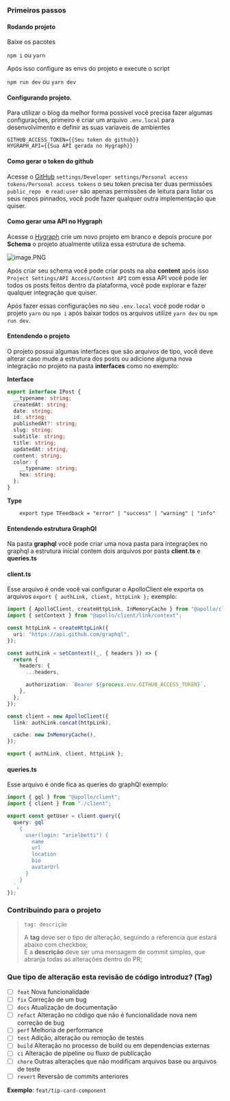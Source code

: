 ### Primeiros passos

#### Rodando projeto

Baixe os pacotes

`npm i` ou `yarn`

Após isso configure as envs do projeto e execute o script

`npm run dev` ou `yarn dev`

#### Configurando projeto.

Para utilizar o blog da melhor forma possível você precisa fazer algumas configurações, primeiro é criar um arquivo `.env.local` para desenvolvimento e definir as suas variaveis de ambientes

```
GITHUB_ACCESS_TOKEN={{Seu token do github}}
HYGRAPH_API={{Sua API gerada no Hygraph}}
```

#### Como gerar o token do github

Acesse o [GitHub](https://github.com/) `settings/Developer settings/Personal access tokens/Personal access tokens` o seu token precisa ter duas permissões `public_repo ` e `read:user` são apenas permissões de leitura para listar os seus repos pinnados, você pode fazer qualquer outra implementação que quiser.

#### Como gerar uma API no Hygraph

Acesse o [Hygraph](https://app.hygraph.com/) crie um novo projeto em branco e depois procure por **Schema** o projeto atualmente utiliza essa estrutura de schema.

![image.PNG](https://media.graphassets.com/9CoMpnncSUEXXXpsTD1q)

Após criar seu schema você pode criar posts na aba **content** após isso `Project Settings/API Access/Content API` com essa API você pode ler todos os posts feitos dentro da plataforma, você pode explorar e fazer qualquer integração que quiser.

Após fazer essas configurações no seu `.env.local` você pode rodar o projeto
`yarn` ou `npm i` após baixar todos os arquivos utilize `yarn dev` ou `npm run dev`.

#### Entendendo o projeto

O projeto possui algumas interfaces que são arquivos de tipo, você deve alterar caso mude a estrutura dos posts ou adicione alguma nova integração no projeto na pasta **interfaces** como no exemplo:

**Interface**
```typescript
export interface IPost {
  __typename: string;
  createdAt: string;
  date: string;
  id: string;
  publishedAt?: string;
  slug: string;
  subtitle: string;
  title: string;
  updatedAt: string;
  content: string;
  color: {
    __typename: string;
    hex: string;
  };
}
```

**Type**

```
    export type TFeedback = "error" | "success" | "warning" | "info"
```

#### Entendendo estrutura GraphQl

Na pasta **graphql** você pode criar uma nova pasta para integrações no graphql a estrutura inicial contem dois arquivos por pasta **client.ts** e **queries.ts**

#### client.ts

Esse arquivo é onde você vai configurar o ApolloClient ele exporta os arquivos `export { authLink, client, httpLink };` exemplo:

```typescript
import { ApolloClient, createHttpLink, InMemoryCache } from "@apollo/client";
import { setContext } from "@apollo/client/link/context";

const httpLink = createHttpLink({
  uri: "https://api.github.com/graphql",
});

const authLink = setContext((_, { headers }) => {
  return {
    headers: {
      ...headers,

      authorization: `Bearer ${process.env.GITHUB_ACCESS_TOKEN}`,
    },
  };
});

const client = new ApolloClient({
  link: authLink.concat(httpLink),

  cache: new InMemoryCache(),
});

export { authLink, client, httpLink };

```

#### queries.ts

Esse arquivo é onde fica as queries do graphQl exemplo:

```typescript
import { gql } from "@apollo/client";
import { client } from "./client";

export const getUser = client.query({
  query: gql`
    {
      user(login: "arielbetti") {
        name
        url
        location
        bio
        avatarUrl
      }
    }
  `,
});
```

### Contribuindo para o projeto

> ```
> tag: descrição
> ```
> A **tag** deve ser o tipo de alteração, seguindo a referencia que estará abaixo com checkbox;\
> E a  **descrição** deve ser uma mensagem de commit simples, que abranja todas as alterações dentro do PR;

### Que tipo de alteração esta revisão de código introduz? (Tag)
- [ ] `feat` Nova funcionalidade
- [ ] `fix` Correção de um bug
- [ ] `docs` Atualização de documentação
- [ ] `refact` Alteração no código que não é funcionalidade nova nem correção de bug
- [ ] `perf` Melhoria de performance
- [ ] `test` Adição, alteração ou remoção de testes
- [ ] `build` Alteração no processo de build ou em dependencias externas
- [ ] `ci` Alteração de pipeline ou fluxo de publicação
- [ ] `chore` Outras alterações que não modificam arquivos base ou arquivos de teste
- [ ] `revert` Reversão de commits anteriores

**Exemplo**: `feat/tip-card-component`

